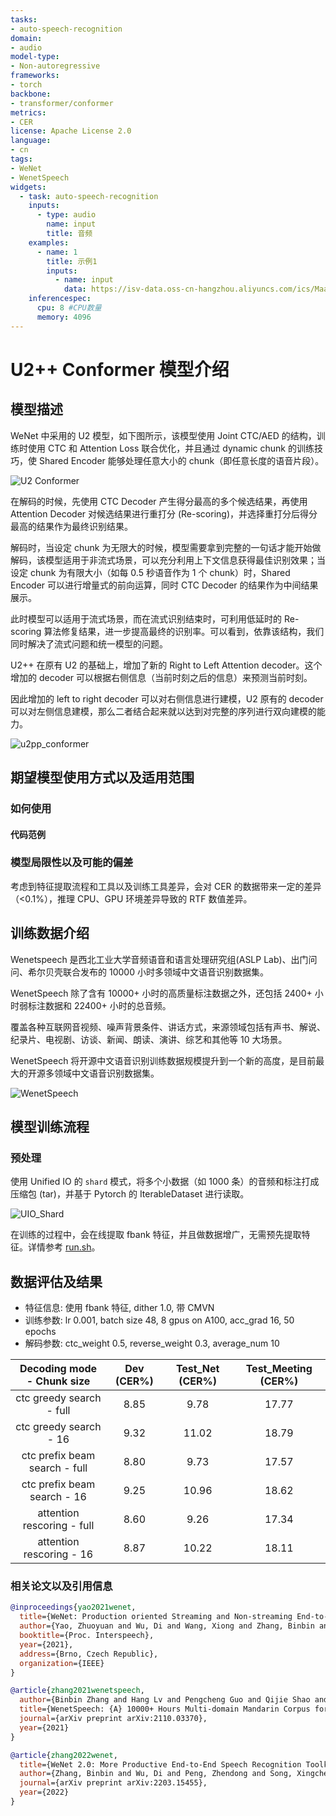 ```yaml
---
tasks:
- auto-speech-recognition
domain:
- audio
model-type:
- Non-autoregressive
frameworks:
- torch
backbone:
- transformer/conformer
metrics:
- CER
license: Apache License 2.0
language:
- cn
tags:
- WeNet
- WenetSpeech
widgets:
  - task: auto-speech-recognition
    inputs:
      - type: audio
        name: input
        title: 音频
    examples:
      - name: 1
        title: 示例1
        inputs:
          - name: input
            data: https://isv-data.oss-cn-hangzhou.aliyuncs.com/ics/MaaS/ASR/test_audio/asr_example.wav
    inferencespec:
      cpu: 8 #CPU数量
      memory: 4096
---
```


# U2++ Conformer 模型介绍

## 模型描述

WeNet 中采用的 U2 模型，如下图所示，该模型使用 Joint CTC/AED 的结构，训练时使用 CTC 和 Attention Loss 联合优化，并且通过 dynamic chunk 的训练技巧，使 Shared Encoder 能够处理任意大小的 chunk（即任意长度的语音片段）。

![U2 Conformer](images/u2_conformer.png)

在解码的时候，先使用 CTC Decoder 产生得分最高的多个候选结果，再使用 Attention Decoder 对候选结果进行重打分 (Re-scoring)，并选择重打分后得分最高的结果作为最终识别结果。

解码时，当设定 chunk 为无限大的时候，模型需要拿到完整的一句话才能开始做解码，该模型适用于非流式场景，可以充分利用上下文信息获得最佳识别效果；当设定 chunk 为有限大小（如每 0.5 秒语音作为 1 个 chunk）时，Shared Encoder 可以进行增量式的前向运算，同时 CTC Decoder 的结果作为中间结果展示。

此时模型可以适用于流式场景，而在流式识别结束时，可利用低延时的 Re-scoring 算法修复结果，进一步提高最终的识别率。可以看到，依靠该结构，我们同时解决了流式问题和统一模型的问题。

U2++ 在原有 U2 的基础上，增加了新的 Right to Left Attention decoder。这个增加的 decoder 可以根据右侧信息（当前时刻之后的信息）来预测当前时刻。

因此增加的 left to right decoder 可以对右侧信息进行建模，U2 原有的 decoder 可以对左侧信息建模，那么二者结合起来就以达到对完整的序列进行双向建模的能力。

![u2pp_conformer](images/u2pp_conformer.png)

## 期望模型使用方式以及适用范围

### 如何使用

#### 代码范例

### 模型局限性以及可能的偏差

考虑到特征提取流程和工具以及训练工具差异，会对 CER 的数据带来一定的差异（<0.1%），推理 CPU、GPU 环境差异导致的 RTF 数值差异。

## 训练数据介绍

Wenetspeech 是西北工业大学音频语音和语言处理研究组(ASLP Lab)、出门问问、希尔贝壳联合发布的 10000 小时多领域中文语音识别数据集。

WenetSpeech 除了含有 10000+ 小时的高质量标注数据之外，还包括 2400+ 小时弱标注数据和 22400+ 小时的总音频。

覆盖各种互联网音视频、噪声背景条件、讲话方式，来源领域包括有声书、解说、纪录片、电视剧、访谈、新闻、朗读、演讲、综艺和其他等 10 大场景。

WenetSpeech 将开源中文语音识别训练数据规模提升到一个新的高度，是目前最大的开源多领域中文语音识别数据集。

![WenetSpeech](images/wenetspeech.png)

## 模型训练流程

### 预处理

使用 Unified IO 的 `shard` 模式，将多个小数据（如 1000 条）的音频和标注打成压缩包 (tar)，并基于 Pytorch 的 IterableDataset 进行读取。

![UIO_Shard](images/uio_shard.png)

在训练的过程中，会在线提取 fbank 特征，并且做数据增广，无需预先提取特征。详情参考 [run.sh](https://github.com/wenet-e2e/wenet/blob/main/examples/wenetspeech/s0/run.sh)。


## 数据评估及结果

* 特征信息: 使用 fbank 特征, dither 1.0, 带 CMVN
* 训练参数: lr 0.001, batch size 48, 8 gpus on A100, acc_grad 16, 50 epochs
* 解码参数: ctc_weight 0.5, reverse_weight 0.3, average_num 10

| Decoding mode - Chunk size    | Dev (CER%)  | Test\_Net (CER%) | Test\_Meeting (CER%) |
|:-----------------------------:|:----:|:---------:|:-------------:|
| ctc greedy search - full      | 8.85 | 9.78      | 17.77         |
| ctc greedy search - 16        | 9.32 | 11.02     | 18.79         |
| ctc prefix beam search - full | 8.80 | 9.73      | 17.57         |
| ctc prefix beam search - 16   | 9.25 | 10.96     | 18.62         |
| attention rescoring - full    | 8.60 | 9.26      | 17.34         |
| attention rescoring - 16      | 8.87 | 10.22     | 18.11         |

### 相关论文以及引用信息

```BibTeX
@inproceedings{yao2021wenet,
  title={WeNet: Production oriented Streaming and Non-streaming End-to-End Speech Recognition Toolkit},
  author={Yao, Zhuoyuan and Wu, Di and Wang, Xiong and Zhang, Binbin and Yu, Fan and Yang, Chao and Peng, Zhendong and Chen, Xiaoyu and Xie, Lei and Lei, Xin},
  booktitle={Proc. Interspeech},
  year={2021},
  address={Brno, Czech Republic},
  organization={IEEE}
}

@article{zhang2021wenetspeech,
  author={Binbin Zhang and Hang Lv and Pengcheng Guo and Qijie Shao and Chao Yang and Lei Xie and Xin Xu and Hui Bu and Xiaoyu Chen and Chenchen Zeng and Di Wu and Zhendong Peng},
  title={WenetSpeech: {A} 10000+ Hours Multi-domain Mandarin Corpus for Speech Recognition},
  journal={arXiv preprint arXiv:2110.03370},
  year={2021}
}

@article{zhang2022wenet,
  title={WeNet 2.0: More Productive End-to-End Speech Recognition Toolkit},
  author={Zhang, Binbin and Wu, Di and Peng, Zhendong and Song, Xingchen and Yao, Zhuoyuan and Lv, Hang and Xie, Lei and Yang, Chao and Pan, Fuping and Niu, Jianwei},
  journal={arXiv preprint arXiv:2203.15455},
  year={2022}
}
```